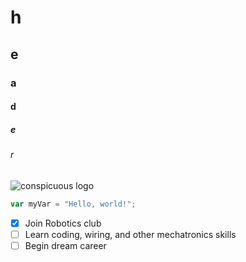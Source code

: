 # h
## e
### a
#### d
##### e
###### r

![conspicuous logo](https://avatars.githubusercontent.com/u/120684401?s=64&v=4)

``` javascript
var myVar = "Hello, world!";
```

- [x] Join Robotics club
- [ ] Learn coding, wiring, and other mechatronics skills
- [ ] Begin dream career 
